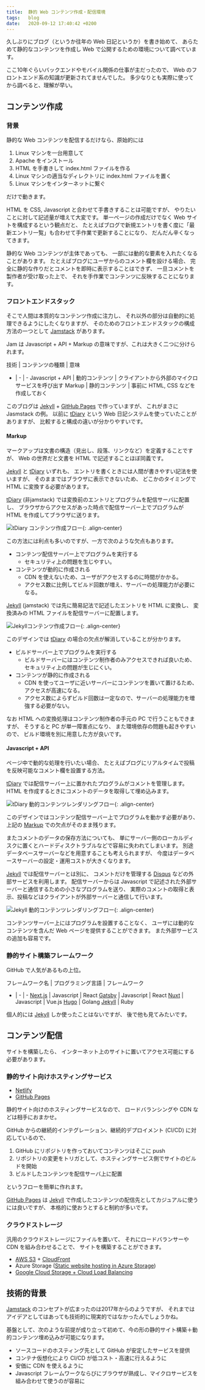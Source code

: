 ```yaml
---
title:  静的 Web コンテンツ作成・配信環境
tags:	blog
date:	2020-09-12 17:40:42 +0200
---
```

久しぶりにブログ（というか往年の Web 日記というか）を書き始めて、
あらためて静的なコンテンツを作成し Web で公開するための環境について調べています。

ここ10年ぐらいバックエンドやモバイル関係の仕事が主だったので、
Web のフロントエンド系の知識が更新されてませんでした。
多少なりとも実際に使ってから調べると、理解が早い。

## コンテンツ作成

### 背景

静的な Web コンテンツを配信するだけなら、原始的には

1. Linux マシンを一台用意して
1. Apache をインストール
1. HTML を手書きして index.html ファイルを作る
1. Linux マシンの適当なディレクトリに index.html ファイルを置く
1. Linux マシンをインターネットに繋ぐ

だけで動きます。

HTML を CSS, Javascript と合わせて手書きすることは可能ですが、
やりたいことに対して記述量が増えて大変です。
単一ページの作成だけでなく Web サイトを構成するという観点だと、
たとえばブログで新規エントリを書く度に「最新エントリ一覧」も合わせて手作業で更新することになり、
だんだん辛くなってきます。

静的な Web コンテンツが主体であっても、
一部には動的な要素を入れたくなることがあります。
たとえばブログにユーザからのコメント欄を設ける場合、
完全に静的な作りだとコメントを即時に表示することはできず、
一旦コメントを製作者が受け取った上で、
それを手作業でコンテンツに反映することになります。

### フロントエンドスタック

そこで人間は本質的なコンテンツ作成に注力し、
それ以外の部分は自動的に処理できるようにしたくなりますが、
そのためのフロントエンドスタックの構成方法の一つとして [Jamstack] があります。

Jam は Javascript + API + Markup の意味ですが、これは大きく二つに分けられます。

技術 | コンテンツの種類 | 意味
- | - | -
Javascript + API | 動的コンテンツ | クライアントから外部のマイクロサービスを呼び出す
Markup | 静的コンテンツ | 事前に HTML, CSS などを作成しておく

このブログは [Jekyll] + [GitHub Pages] で作っていますが、
これがまさに Jasmstack の例。
以前に [tDiary] という Web 日記システムを使っていたことがありますが、
比較すると構成の違いが分かりやすいです。

#### Markup

マークアップは文書の構造（見出し、段落、リンクなど）を定義することですが、
Web の世界だと文書を HTML で記述することほぼ同義です。

[Jekyll] と [tDiary] いずれも、
エントリを書くときには人間が書きやすい記法を使いますが、
そのままではブラウザに表示できないため、
どこかのタイミングで HTML に変換する必要があります。

[tDiary] (非jamstack) では変換前のエントリとプログラムを配信サーバに配置し、
ブラウザからアクセスがあった時点で配信サーバー上でプログラムが HTML を作成してブラウザに送ります。

![tDiary コンテンツ作成フロー](/assets/2020/09/jamstack/contents-building-tdiary.png){: .align-center}

    
この方法には利点も多いのですが、一方で次のような欠点もあります。

* コンテンツ配信サーバー上でプログラムを実行する
    * セキュリティ上の問題を生じやすい。
* コンテンツが動的に作成される
    * CDN を使えないため、ユーザがアクセスするのに時間がかかる。
    * アクセス数に比例してビルド回数が増え、サーバーの処理能力が必要になる。

[Jekyll] (jamstack) では先に簡易記法で記述したエントリを HTML に変換し、
変換済みの HTML ファイルを配信サーバーに配置します。

![Jekyllコンテンツ作成フロー](/assets/2020/09/jamstack/contents-building-jamstack.png){: .align-center}

このデザインでは [tDiary] の場合の欠点が解消していることが分かります。

* ビルドサーバー上でプログラムを実行する
    * ビルドサーバーにはコンテンツ制作者のみアクセスできれば良いため、セキュリティ上の問題が生じにくい。
* コンテンツが静的に作成される
    * CDN を使ってユーザに近いサーバーにコンテンツを置いて置けるため、アクセスが高速になる。
    * アクセス数によらずビルド回数は一定なので、サーバーの処理能力を増強する必要がない。

なお HTML への変換処理はコンテンツ制作者の手元の PC で行うこともできますが、
そうすると PC が単一障害点になり、
また環境依存の問題も起きやすいので、
ビルド環境を別に用意した方が良いです。

#### Javascript + API

ページ中で動的な処理を行いたい場合、
たとえばブログにリアルタイムで投稿を反映可能なコメント欄を設置する方法。

[tDiary] では配信サーバー上に置かれたプログラムがコメントを管理します。
HTML を作成するときにコメントのデータを取得して埋め込みます。

![tDiary 動的コンテンツレンダリングフロー](/assets/2020/09/jamstack/dynamic-contents-tdiary.png){: .align-center}

このデザインではコンテンツ配信サーバー上でプログラムを動かす必要があり、
上記の [Markup](#markup) での欠点がそのまま残ります。

またコメントのデータの保存方法についても、
単にサーバー側のローカルディスクに置くとハードディスクトラブルなどで容易に失われてしまいます。
別途データベースサーバーなどを用意することも考えられますが、
今度はデータベースサーバーの設定・運用コストが大きくなります。

[Jekyll] では配信サーバーとは別に、
コメントだけを管理する [Disqus](https://disqus.com/home/settings/account/) などの外部サービスを利用します。
配信サーバーからは Javascript で記述された外部サーバーと通信するための小さなプログラムを送り、
実際のコメントの取得と表示、投稿などはクライアントが外部サーバーと通信して行います。

![Jekyll 動的コンテンツレンダリングフロー](/assets/2020/09/jamstack/dynamic-contents-jamstack.png){: .align-center}

コンテンツサーバー上にはプログラムを設置することなく、
ユーザには動的なコンテンツを含んだ Web ページを提供することができます。
また外部サービスの追加も容易です。

### 静的サイト構築フレームワーク

GitHub で人気があるもの上位。

フレームワーク名 | プログラミング言語 | フレームワーク
- | - | -
[Next.js](https://nextjs.org/) | Javascript | React
[Gatsby](https://www.gatsbyjs.com/) | Javascript | React 
[Nuxt](https://nuxtjs.org/) | Javascript | Vue.js
[Hugo](https://gohugo.io/) | Golang
[Jekyll](https://jekyllrb.com/) | Ruby

個人的には [Jekyll] しか使ったことはないですが、
後で他も見てみたいです。

## コンテンツ配信

サイトを構築したら、
インターネット上のサイトに置いてアクセス可能にする必要があります。

### 静的サイト向けホスティングサービス

* [Netlify](https://www.netlify.com/)
* [GitHub Pages](https://pages.github.com/) 

静的サイト向けのホスティングサービスなので、
ロードバランシングや CDN などは相手におまかせ。

GitHub からの継続的インテグレーション、継続的デプロイメント (CI/CD) に対応しているので、

1. GitHub にリポジトリを作っておいてコンテンツはそこに push
1. リポジトリの変更をトリガとして、ホスティングサービス側でサイトのビルドを開始
1. ビルドしたコンテンツを配信サーバ上に配置

というフローを簡単に作れます。

[GitHub Pages] は [Jekyll] で作成したコンテンツの配信先としてカジュアルに使うには良いですが、
本格的に使おうとすると制約が多いです。

### クラウドストレージ

汎用のクラウドストレージにファイルを置いて、
それにロードバランサーや CDN を組み合わせることで、
サイトを構築することができます。

* [AWS S3](https://docs.aws.amazon.com/s3/index.html) + [CloudFront](https://aws.amazon.com/de/cloudfront/)  
* Azure Storage ([Static website hosting in Azure Storage](https://docs.microsoft.com/en-us/azure/storage/blobs/storage-blob-static-website))
* [Google Cloud Storage + Cloud Load Balancing](https://cloud.google.com/storage/docs/hosting-static-website)

## 技術的背景

[Jamstack] のコンセプトが広まったのは2017年からのようですが、
それまではアイデアとしてはあっても技術的に現実的ではなかったんでしょうかね。

基盤として、次のような前提が成り立って初めて、今の形の静的サイト構築＋動的コンテンツ埋め込みが可能になります。

* ソースコードのホスティング先として GitHub が安定したサービスを提供
* コンテナ仮想化により CI/CD が低コスト・高速に行えるように
* 安価に CDN を使えるように
* Javascript フレームワークならびにブラウザが熟成し、マイクロサービスを組み合わせて使うのが容易に

[Jamstack]: https://jamstack.org/
[Jekyll]: https://jekyllrb.com/
[GitHub Pages]: https://pages.github.com/
[tDiary]: https://github.com/tdiary
[Netlify]: https://www.netlify.com/